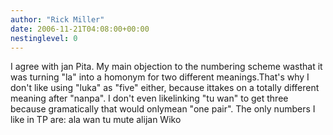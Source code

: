 ```yaml
---
author: "Rick Miller"
date: 2006-11-21T04:08:00+00:00
nestinglevel: 0
---
```

I agree with jan Pita. My main objection to the numbering scheme wasthat it was turning "la" into a homonym for two different meanings.That's why I don't like using "luka" as "five" either, because ittakes on a totally different meaning after "nanpa". I don't even likelinking "tu wan" to get three because gramatically that would onlymean "one pair". The only numbers I like in TP are: ala wan tu mute alijan Wiko